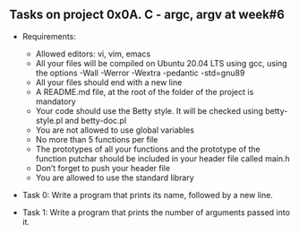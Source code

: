 ## Tasks on project 0x0A. C - argc, argv at week#6

 - Requirements:
	- Allowed editors: vi, vim, emacs
	- All your files will be compiled on Ubuntu 20.04 LTS using gcc, using the options -Wall -Werror -Wextra -pedantic -std=gnu89
	- All your files should end with a new line
	- A README.md file, at the root of the folder of the project is mandatory
	- Your code should use the Betty style. It will be checked using betty-style.pl and betty-doc.pl
	- You are not allowed to use global variables
	- No more than 5 functions per file
	- The prototypes of all your functions and the prototype of the function putchar should be included in your header file called main.h
	- Don’t forget to push your header file
	- You are allowed to use the standard library

 - Task 0: Write a program that prints its name, followed by a new line.
 - Task 1: Write a program that prints the number of arguments passed into it.
